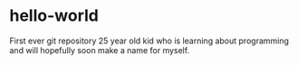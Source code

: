 # hello-world
First ever git repository
25 year old kid who is learning about programming and will hopefully soon make a name for myself.

